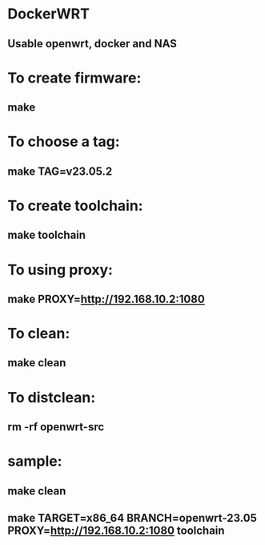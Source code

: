 # DockerWRT
## Usable openwrt, docker and NAS

# To create firmware:
## make 

# To choose a tag:
## make TAG=v23.05.2

# To create toolchain:
## make toolchain

# To using proxy:
## make PROXY=http://192.168.10.2:1080

# To clean:
## make clean

# To distclean:
## rm -rf openwrt-src

# sample:
## make clean
## make TARGET=x86_64 BRANCH=openwrt-23.05 PROXY=http://192.168.10.2:1080 toolchain
